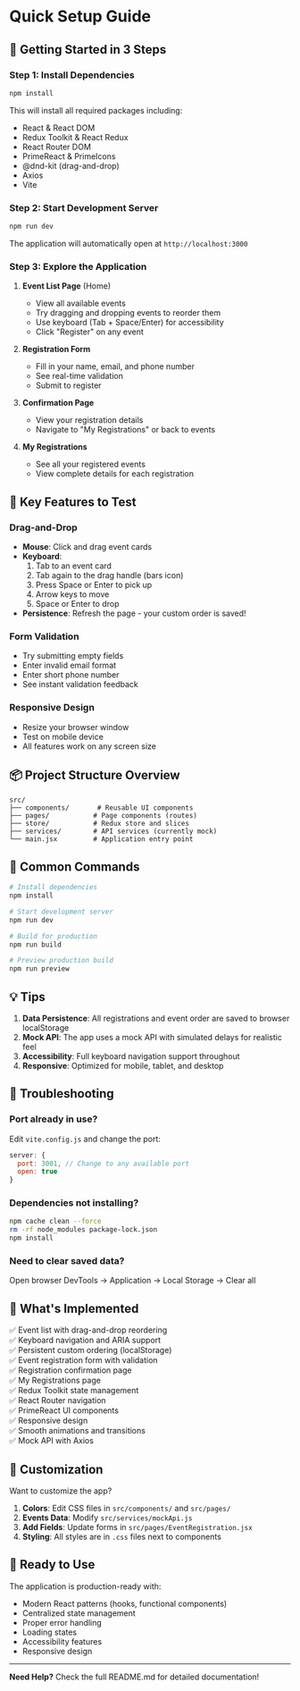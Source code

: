 # Quick Setup Guide

## 🚀 Getting Started in 3 Steps

### Step 1: Install Dependencies
```bash
npm install
```

This will install all required packages including:
- React & React DOM
- Redux Toolkit & React Redux
- React Router DOM
- PrimeReact & PrimeIcons
- @dnd-kit (drag-and-drop)
- Axios
- Vite

### Step 2: Start Development Server
```bash
npm run dev
```

The application will automatically open at `http://localhost:3000`

### Step 3: Explore the Application

1. **Event List Page** (Home)
   - View all available events
   - Try dragging and dropping events to reorder them
   - Use keyboard (Tab + Space/Enter) for accessibility
   - Click "Register" on any event

2. **Registration Form**
   - Fill in your name, email, and phone number
   - See real-time validation
   - Submit to register

3. **Confirmation Page**
   - View your registration details
   - Navigate to "My Registrations" or back to events

4. **My Registrations**
   - See all your registered events
   - View complete details for each registration

## 🎯 Key Features to Test

### Drag-and-Drop
- **Mouse**: Click and drag event cards
- **Keyboard**: 
  1. Tab to an event card
  2. Tab again to the drag handle (bars icon)
  3. Press Space or Enter to pick up
  4. Arrow keys to move
  5. Space or Enter to drop
- **Persistence**: Refresh the page - your custom order is saved!

### Form Validation
- Try submitting empty fields
- Enter invalid email format
- Enter short phone number
- See instant validation feedback

### Responsive Design
- Resize your browser window
- Test on mobile device
- All features work on any screen size

## 📦 Project Structure Overview

```
src/
├── components/       # Reusable UI components
├── pages/           # Page components (routes)
├── store/           # Redux store and slices
├── services/        # API services (currently mock)
└── main.jsx         # Application entry point
```

## 🔧 Common Commands

```bash
# Install dependencies
npm install

# Start development server
npm run dev

# Build for production
npm run build

# Preview production build
npm run preview
```

## 💡 Tips

1. **Data Persistence**: All registrations and event order are saved to browser localStorage
2. **Mock API**: The app uses a mock API with simulated delays for realistic feel
3. **Accessibility**: Full keyboard navigation support throughout
4. **Responsive**: Optimized for mobile, tablet, and desktop

## 🐛 Troubleshooting

### Port already in use?
Edit `vite.config.js` and change the port:
```javascript
server: {
  port: 3001, // Change to any available port
  open: true
}
```

### Dependencies not installing?
```bash
npm cache clean --force
rm -rf node_modules package-lock.json
npm install
```

### Need to clear saved data?
Open browser DevTools → Application → Local Storage → Clear all

## 📝 What's Implemented

✅ Event list with drag-and-drop reordering  
✅ Keyboard navigation and ARIA support  
✅ Persistent custom ordering (localStorage)  
✅ Event registration form with validation  
✅ Registration confirmation page  
✅ My Registrations page  
✅ Redux Toolkit state management  
✅ React Router navigation  
✅ PrimeReact UI components  
✅ Responsive design  
✅ Smooth animations and transitions  
✅ Mock API with Axios  

## 🎨 Customization

Want to customize the app?

1. **Colors**: Edit CSS files in `src/components/` and `src/pages/`
2. **Events Data**: Modify `src/services/mockApi.js`
3. **Add Fields**: Update forms in `src/pages/EventRegistration.jsx`
4. **Styling**: All styles are in `.css` files next to components

## 🚀 Ready to Use

The application is production-ready with:
- Modern React patterns (hooks, functional components)
- Centralized state management
- Proper error handling
- Loading states
- Accessibility features
- Responsive design

---

**Need Help?** Check the full README.md for detailed documentation!

